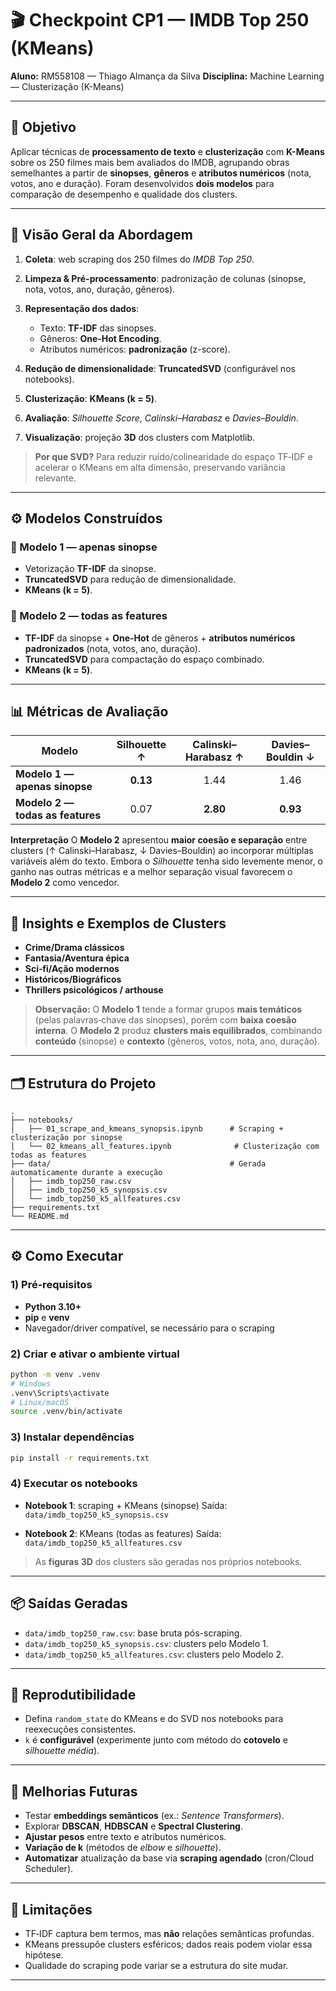 # 🎬 Checkpoint CP1 — IMDB Top 250 (KMeans)

**Aluno:** RM558108 — Thiago Almança da Silva
**Disciplina:** Machine Learning — Clusterização (K-Means)

---

## 🎯 Objetivo

Aplicar técnicas de **processamento de texto** e **clusterização** com **K-Means** sobre os 250 filmes mais bem avaliados do IMDB, agrupando obras semelhantes a partir de **sinopses**, **gêneros** e **atributos numéricos** (nota, votos, ano e duração). Foram desenvolvidos **dois modelos** para comparação de desempenho e qualidade dos clusters.

---

## 🧭 Visão Geral da Abordagem

1. **Coleta**: web scraping dos 250 filmes do *IMDB Top 250*.
2. **Limpeza & Pré-processamento**: padronização de colunas (sinopse, nota, votos, ano, duração, gêneros).
3. **Representação dos dados**:

   * Texto: **TF-IDF** das sinopses.
   * Gêneros: **One-Hot Encoding**.
   * Atributos numéricos: **padronização** (z-score).
4. **Redução de dimensionalidade**: **TruncatedSVD** (configurável nos notebooks).
5. **Clusterização**: **KMeans (k = 5)**.
6. **Avaliação**: *Silhouette Score*, *Calinski–Harabasz* e *Davies–Bouldin*.
7. **Visualização**: projeção **3D** dos clusters com Matplotlib.

> **Por que SVD?** Para reduzir ruído/colinearidade do espaço TF‑IDF e acelerar o KMeans em alta dimensão, preservando variância relevante.

---

## ⚙️ Modelos Construídos

### 🔹 Modelo 1 — apenas sinopse

* Vetorização **TF-IDF** da sinopse.
* **TruncatedSVD** para redução de dimensionalidade.
* **KMeans (k = 5)**.

### 🔹 Modelo 2 — todas as features

* **TF-IDF** da sinopse + **One-Hot** de gêneros + **atributos numéricos padronizados** (nota, votos, ano, duração).
* **TruncatedSVD** para compactação do espaço combinado.
* **KMeans (k = 5)**.

---

## 📊 Métricas de Avaliação

| Modelo                           | Silhouette ↑ | Calinski–Harabasz ↑ | Davies–Bouldin ↓ |
| -------------------------------- | :----------: | :-----------------: | :--------------: |
| **Modelo 1 — apenas sinopse**    |   **0.13**   |         1.44        |       1.46       |
| **Modelo 2 — todas as features** |     0.07     |       **2.80**      |     **0.93**     |

**Interpretação**
O **Modelo 2** apresentou **maior coesão e separação** entre clusters (↑ Calinski–Harabasz, ↓ Davies–Bouldin) ao incorporar múltiplas variáveis além do texto. Embora o *Silhouette* tenha sido levemente menor, o ganho nas outras métricas e a melhor separação visual favorecem o **Modelo 2** como vencedor.

---

## 🔎 Insights e Exemplos de Clusters

* **Crime/Drama clássicos**
* **Fantasia/Aventura épica**
* **Sci‑fi/Ação modernos**
* **Históricos/Biográficos**
* **Thrillers psicológicos / arthouse**

> **Observação:** O **Modelo 1** tende a formar grupos **mais temáticos** (pelas palavras‑chave das sinopses), porém com **baixa coesão interna**. O **Modelo 2** produz **clusters mais equilibrados**, combinando **conteúdo** (sinopse) e **contexto** (gêneros, votos, nota, ano, duração).

---

## 🗂️ Estrutura do Projeto

```
.
├── notebooks/
│   ├── 01_scrape_and_kmeans_synopsis.ipynb      # Scraping + clusterização por sinopse
│   └── 02_kmeans_all_features.ipynb              # Clusterização com todas as features
├── data/                                        # Gerada automaticamente durante a execução
│   ├── imdb_top250_raw.csv
│   ├── imdb_top250_k5_synopsis.csv
│   └── imdb_top250_k5_allfeatures.csv
├── requirements.txt
└── README.md
```

---

## ⚙️ Como Executar

### 1) Pré‑requisitos

* **Python 3.10+**
* **pip** e **venv**
* Navegador/driver compatível, se necessário para o scraping

### 2) Criar e ativar o ambiente virtual

```bash
python -m venv .venv
# Windows
.venv\Scripts\activate
# Linux/macOS
source .venv/bin/activate
```

### 3) Instalar dependências

```bash
pip install -r requirements.txt
```

### 4) Executar os notebooks

* **Notebook 1**: scraping + KMeans (sinopse)
  Saída: `data/imdb_top250_k5_synopsis.csv`

* **Notebook 2**: KMeans (todas as features)
  Saída: `data/imdb_top250_k5_allfeatures.csv`

> As **figuras 3D** dos clusters são geradas nos próprios notebooks.

---

## 📦 Saídas Geradas

* `data/imdb_top250_raw.csv`: base bruta pós-scraping.
* `data/imdb_top250_k5_synopsis.csv`: clusters pelo Modelo 1.
* `data/imdb_top250_k5_allfeatures.csv`: clusters pelo Modelo 2.

---

## 🧪 Reprodutibilidade

* Defina `random_state` do KMeans e do SVD nos notebooks para reexecuções consistentes.
* `k` é **configurável** (experimente junto com método do **cotovelo** e *silhouette média*).

---

## 🚀 Melhorias Futuras

* Testar **embeddings semânticos** (ex.: *Sentence Transformers*).
* Explorar **DBSCAN**, **HDBSCAN** e **Spectral Clustering**.
* **Ajustar pesos** entre texto e atributos numéricos.
* **Variação de k** (métodos de *elbow* e *silhouette*).
* **Automatizar** atualização da base via **scraping agendado** (cron/Cloud Scheduler).

---

## 🧩 Limitações

* TF‑IDF captura bem termos, mas **não** relações semânticas profundas.
* KMeans pressupõe clusters esféricos; dados reais podem violar essa hipótese.
* Qualidade do scraping pode variar se a estrutura do site mudar.

---
